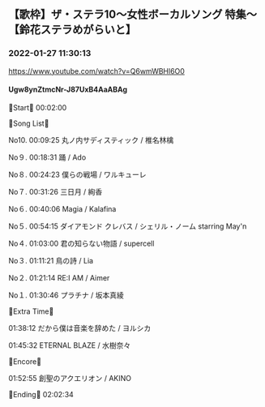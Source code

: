 ## 【歌枠】ザ・ステラ10〜女性ボーカルソング 特集〜 【鈴花ステラめがらいと】
### 2022-01-27 11:30:13
https://www.youtube.com/watch?v=Q6wmWBHl6O0
#### Ugw8ynZtmcNr-J87UxB4AaABAg
🔔Start🔔 00:02:00



🔔Song List🔔

No10. 00:09:25 丸ノ内サディスティック / 椎名林檎

No９. 00:18:31 踊 / Ado

No８. 00:24:23 僕らの戦場 / ワルキューレ

No７. 00:31:26 三日月 / 絢香

No６. 00:40:06 Magia / Kalafina

No５. 00:54:15 ダイアモンド クレバス / シェリル・ノーム starring May'n

No４. 01:03:00 君の知らない物語 / supercell

No３. 01:11:21 鳥の詩 / Lia

No２. 01:21:14 RE:I AM / Aimer

No１. 01:30:46 プラチナ / 坂本真綾



🔔Extra Time🔔

01:38:12 だから僕は音楽を辞めた / ヨルシカ

01:45:32 ETERNAL BLAZE / 水樹奈々



🔔Encore🔔

01:52:55 創聖のアクエリオン / AKINO



🔔Ending🔔 02:02:34


